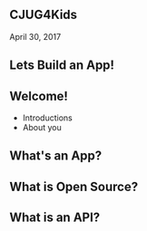 ## CJUG4Kids

April 30, 2017


## Lets Build an App!


## Welcome!
* Introductions
* About you 


## What's an App?


## What is Open Source?


## What is an API?
